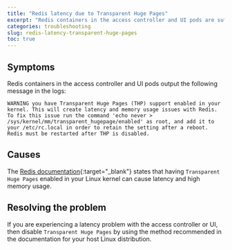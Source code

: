 ```yaml
---
title: "Redis latency due to Transparent Huge Pages"
excerpt: "Redis containers in the access controller and UI pods are suffering from latency due to Transparent Huge Pages being enabled in the Linux kernel."
categories: troubleshooting
slug: redis-latency-transparent-huge-pages
toc: true
---
```


## Symptoms

Redis containers in the access controller and UI pods output the following message in the logs:

```
WARNING you have Transparent Huge Pages (THP) support enabled in your kernel. This will create latency and memory usage issues with Redis. To fix this issue run the command 'echo never > /sys/kernel/mm/transparent_hugepage/enabled' as root, and add it to your /etc/rc.local in order to retain the setting after a reboot. Redis must be restarted after THP is disabled.
```

## Causes

The [Redis documentation](https://redis.io/topics/latency){:target="_blank"} states that having `Transparent Huge Pages` enabled in your Linux kernel can cause latency and high memory usage.

## Resolving the problem

If you are experiencing a latency problem with the access controller or UI, then disable `Transparent Huge Pages` by using the method recommended in the documentation for your host Linux distribution.
